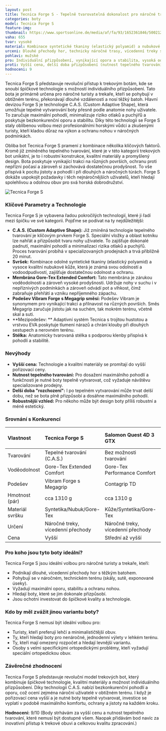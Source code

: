 ```yaml
---
layout: post
title: Tecnica Forge S - Tepelně tvarovatelná dokonalost pro náročné treky
categories: boty
model: Tecnica Forge S
feature-img: 
thumbnail: https://www.sportsonline.de/media/af/fa/93/1652361846/500212-DE-DP800.jpg
vaha: 655
tvar: vysoké
material: Kombinace syntetické tkaniny (elastický polyamid) a nubukové kůže, membrána Gore-Tex Extended Comfort
urceni: Dlouhé přechody hor, technicky náročné trasy, vícedenní treky s batohem
pohlavi: mužské
pro: Individuální přizpůsobení, vynikající opora a stabilita, vysoká odolnost, voděodolnost a prodyšnost, pohodlí i při dlouhém nošení.
proti: Vyšší cena, delší doba přizpůsobení (nutnost tepelného tvarování), robustnější design, nemusí vyhovovat minimalistům.
hodnoceni: 9
---
```


Tecnica Forge S představuje revoluční přístup k trekovým botám, kde se snoubí špičkové technologie s možností individuálního přizpůsobení. Tato bota je primárně určena pro náročné turisty a trekaře, kteří se pohybují v obtížném terénu, překonávají dlouhé vzdálenosti a nosí těžký batoh. Hlavní devizou Forge S je technologie C.A.S. (Custom Adaptive Shape), která umožňuje tepelné vytvarování boty přesně podle anatomie nohy uživatele. To zaručuje maximální pohodlí, minimalizuje riziko otlaků a puchýřů a poskytuje bezkonkurenční oporu a stabilitu. Díky této technologii se Forge S staly oblíbenou volbou mezi profesionálními horskými vůdci a zkušenými turisty, kteří kladou důraz na výkon a ochranu nohou v náročných podmínkách.

Obliba bot Tecnica Forge S pramení z kombinace několika klíčových faktorů. Kromě již zmíněného tepelného tvarování, které je v této kategorii trekových bot unikátní, je to i robustní konstrukce, kvalitní materiály a promyšlený design. Bota poskytuje vynikající trakci na různých površích, ochranu proti nepřízni počasí a zároveň si zachovává dostatečnou prodyšnost. To vše přispívá k pocitu jistoty a pohodlí i při dlouhých a náročných túrách. Forge S dokáže uspokojit požadavky i těch nejnáročnějších uživatelů, kteří hledají spolehlivou a odolnou obuv pro svá horská dobrodružství.

![Tecnica Forge S](https://res.cloudinary.com/dvwv5cne3/image/fetch/w_auto,h_450,c_fill,g_auto,f_auto,q_auto/https://www.sportsonline.de/media/af/fa/93/1652361846/500212-DE-DP800.jpg)

### Klíčové Parametry a Technologie

Tecnica Forge S je vybavena řadou pokročilých technologií, které ji řadí mezi špičku ve své kategorii. Pojďme se podívat na ty nejdůležitější:

*   **C.A.S. (Custom Adaptive Shape):** Již zmíněná technologie tepelného tvarování je klíčovým prvkem Forge S. Speciální vložky a oblast kotníku lze nahřát a přizpůsobit tvaru nohy uživatele. To zajišťuje dokonalé padnutí, maximální pohodlí a minimalizaci rizika otlaků a puchýřů. Proces tvarování probíhá v specializovaných prodejnách a trvá přibližně 20 minut.
*   **Svršek:** Kombinace odolné syntetické tkaniny (elastický polyamid) a vysoce kvalitní nubukové kůže, která je známá svou odolností a vodoodpudivostí, zajišťuje dostatečnou odolnost a ochranu.
*   **Membrána Gore-Tex Extended Comfort:** Tato membrána je zárukou voděodolnosti a zároveň vysoké prodyšnosti. Udržuje nohy v suchu i v nepříznivých podmínkách a zároveň odvádí pot a vlhkost, čímž zabraňuje přehřátí a vzniku nepříjemného zápachu.
*   **Podešev Vibram Forge s Megagrip směsí:** Podešev Vibram je synonymem pro vynikající trakci a přilnavost na různých površích. Směs Megagrip zaručuje jistotu jak na suchém, tak mokrém terénu, včetně skal a suti.
*   **Mezipodešev: ** Adaptivní systém Tecnica s trojitou hustotou a vrstvou EVA poskytuje tlumení nárazů a chrání klouby při dlouhých sestupech a nerovném terénu.
*   **Stélka:** Anatomicky tvarovaná stélka s podporou klenby přispívá k pohodlí a stabilitě.

### Nevýhody

*   **Vyšší cena:** Technologie a kvalitní materiály se promítají do vyšší pořizovací ceny.
*   **Nutnost tepelného tvarování:** Pro dosažení maximálního pohodlí a funkčnosti je nutné boty tepelně vytvarovat, což vyžaduje návštěvu specializované prodejny.
*   **Delší doba "rozchození":** I po tepelném vytvarování může trvat delší dobu, než se bota plně přizpůsobí a dosáhne maximálního pohodlí.
*   **Robustnější vzhled:** Pro někoho může být design boty příliš robustní a méně estetický.

### Srovnání s Konkurencí

| Vlastnost         | Tecnica Forge S                      | Salomon Quest 4D 3 GTX              | La Sportiva Trango TRK Leather GTX | Lowa Renegade GTX Mid         |
| :---------------- | :----------------------------------- | :----------------------------------- | :--------------------------------- | :----------------------------- |
| Tvarování         | Tepelné tvarování (C.A.S.)            | Bez možnosti tvarování              | Bez možnosti tvarování             | Bez možnosti tvarování         |
| Voděodolnost     | Gore-Tex Extended Comfort            | Gore-Tex Performance Comfort        | Gore-Tex Performance Comfort       | Gore-Tex                     |
| Podešev           | Vibram Forge s Megagrip              | Contagrip TD                        | Vibram s IBS                       | Vibram Evo                   |
| Hmotnost (pár)  | cca 1310 g                             | cca 1310 g                             | cca 1400 g                      | cca 1110 g                        |
| Materiál svršku | Syntetika/Nubuk/Gore-Tex              | Kůže/Syntetika/Gore-Tex              | Kůže/Syntetika/Gore-Tex              | Nubuk/Gore-Tex                 |
| Určení           | Náročné treky, vícedenní přechody | Náročné treky, vícedenní přechody | Horolezectví, technické treky     | Univerzální treková obuv      |
| Cena             | Vyšší                               | Střední až vyšší                  | Vyšší                               | Střední                     |

### Pro koho jsou tyto boty ideální?

Tecnica Forge S jsou ideální volbou pro náročné turisty a trekaře, kteří:

*   Podnikají dlouhé, vícedenní přechody hor s těžkým batohem.
*   Pohybují se v náročném, technickém terénu (skály, sutě, exponované úseky).
*   Vyžadují maximální oporu, stabilitu a ochranu nohou.
*   Hledají boty, které se jim dokonale přizpůsobí.
*   Jsou ochotni investovat do špičkové kvality a technologie.

### Kdo by měl zvážit jinou variantu boty?

Tecnica Forge S nemusí být ideální volbou pro:

*   Turisty, kteří preferují lehčí a minimalističtější obuv.
*   Ty, kteří hledají boty pro nenáročné, jednodenní výlety v lehkém terénu.
*   Ty, kteří mají omezený rozpočet a hledají levnější variantu.
*   Osoby s velmi specifickými ortopedickými problémy, kteří vyžadují speciální ortopedickou obuv.

### Závěrečné zhodnocení

Tecnica Forge S představuje revoluční model trekových bot, který kombinuje špičkové technologie, kvalitní materiály a možnost individuálního přizpůsobení. Díky technologii C.A.S. nabízí bezkonkurenční pohodlí a oporu, což ocení zejména nároční uživatelé v obtížném terénu. I když je pořizovací cena vyšší a je nutné boty tepelně vytvarovat, investice se vyplatí v podobě maximálního komfortu, ochrany a jistoty na každém kroku.

**Hodnocení:** 9/10 (Body strhávám za vyšší cenu a nutnost tepelného tvarování, které nemusí být dostupné všem. Naopak přidávám bod navíc za inovativní přístup k trekové obuvi a celkovou kvalitu zpracování.)
